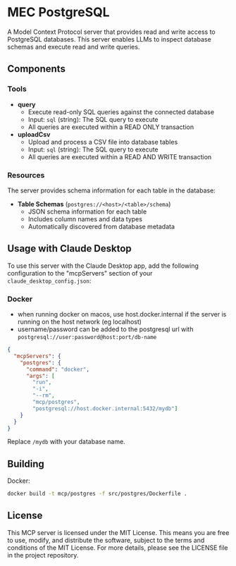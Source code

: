 # MEC PostgreSQL

A Model Context Protocol server that provides read and write access to PostgreSQL databases. This server enables LLMs to inspect database schemas and execute read and write queries.

## Components

### Tools

- **query**
  - Execute read-only SQL queries against the connected database
  - Input: `sql` (string): The SQL query to execute
  - All queries are executed within a READ ONLY transaction
- **uploadCsv**
  - Upload and process a CSV file into database tables
  - Input: `sql` (string): The SQL query to execute
  - All queries are executed within a READ AND WRITE transaction

### Resources

The server provides schema information for each table in the database:

- **Table Schemas** (`postgres://<host>/<table>/schema`)
  - JSON schema information for each table
  - Includes column names and data types
  - Automatically discovered from database metadata

## Usage with Claude Desktop

To use this server with the Claude Desktop app, add the following configuration to the "mcpServers" section of your `claude_desktop_config.json`:

### Docker

* when running docker on macos, use host.docker.internal if the server is running on the host network (eg localhost)
* username/password can be added to the postgresql url with `postgresql://user:password@host:port/db-name`

```json
{
  "mcpServers": {
    "postgres": {
      "command": "docker",
      "args": [
        "run", 
        "-i", 
        "--rm", 
        "mcp/postgres", 
        "postgresql://host.docker.internal:5432/mydb"]
    }
  }
}
```

Replace `/mydb` with your database name.

## Building

Docker:

```sh
docker build -t mcp/postgres -f src/postgres/Dockerfile . 
```

## License

This MCP server is licensed under the MIT License. This means you are free to use, modify, and distribute the software, subject to the terms and conditions of the MIT License. For more details, please see the LICENSE file in the project repository.
